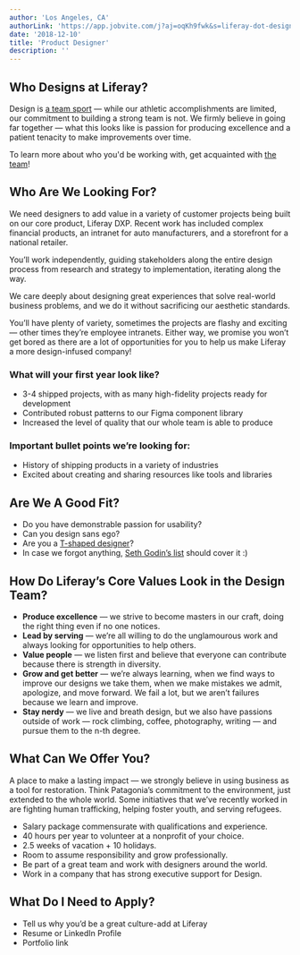 ```yaml
---
author: 'Los Angeles, CA'
authorLink: 'https://app.jobvite.com/j?aj=oqKh9fwk&s=liferay-dot-design'
date: '2018-12-10'
title: 'Product Designer'
description: ''
---
```


## Who Designs at Liferay?

Design is [a team sport](https://www.oreilly.com/ideas/12-qualities-of-effective-design-organizations) — while our athletic accomplishments are limited, our commitment to building a strong team is not. We firmly believe in going far together — what this looks like is passion for producing excellence and a patient tenacity to make improvements over time.

To learn more about who you'd be working with, get acquainted with [the team](/team)!

## Who Are We Looking For?

We need designers to add value in a variety of customer projects being built on our core product, Liferay DXP. Recent work has included complex financial products, an intranet for auto manufacturers, and a storefront for a national retailer.

You’ll work independently, guiding stakeholders along the entire design process from research and strategy to implementation, iterating along the way.

We care deeply about designing great experiences that solve real-world business problems, and we do it without sacrificing our aesthetic standards.

You’ll have plenty of variety, sometimes the projects are flashy and exciting — other times they’re employee intranets. Either way, we promise you won’t get bored as there are a lot of opportunities for you to help us make Liferay a more design-infused company!

### What will your first year look like?

-   3-4 shipped projects, with as many high-fidelity projects ready for development
-   Contributed robust patterns to our Figma component library
-   Increased the level of quality that our whole team is able to produce

### Important bullet points we’re looking for:

-   History of shipping products in a variety of industries
-   Excited about creating and sharing resources like tools and libraries

## Are We A Good Fit?

-   Do you have demonstrable passion for usability?
-   Can you design sans ego?
-   Are you a [T-shaped designer](https://chiefexecutive.net/ideo-ceo-tim-brown-t-shaped-stars-the-backbone-of-ideoaes-collaborative-culture__trashed/)?
-   In case we forgot anything, [Seth Godin’s list](https://seths.blog/2018/04/missing-from-your-job-description/) should cover it :)

## How Do Liferay’s Core Values Look in the Design Team?

-   **Produce excellence** — we strive to become masters in our craft, doing the right thing even if no one notices.
-   **Lead by serving** — we’re all willing to do the unglamourous work and always looking for opportunities to help others.
-   **Value people** — we listen first and believe that everyone can contribute because there is strength in diversity.
-   **Grow and get better** — we’re always learning, when we find ways to improve our designs we take them, when we make mistakes we admit, apologize, and move forward. We fail a lot, but we aren’t failures because we learn and improve.
-   **Stay nerdy** — we live and breath design, but we also have passions outside of work — rock climbing, coffee, photography, writing — and pursue them to the n-th degree.

## What Can We Offer You?

A place to make a lasting impact — we strongly believe in using business as a tool for restoration. Think Patagonia’s commitment to the environment, just extended to the whole world. Some initiatives that we’ve recently worked in are fighting human trafficking, helping foster youth, and serving refugees.

-   Salary package commensurate with qualifications and experience.
-   40 hours per year to volunteer at a nonprofit of your choice.
-   2.5 weeks of vacation + 10 holidays.
-   Room to assume responsibility and grow professionally.
-   Be part of a great team and work with designers around the world.
-   Work in a company that has strong executive support for Design.

## What Do I Need to Apply?

-   Tell us why you’d be a great culture-add at Liferay
-   Resume or LinkedIn Profile
-   Portfolio link
